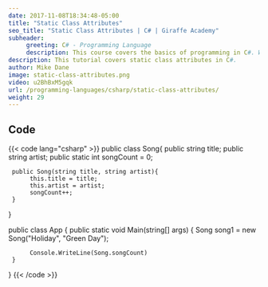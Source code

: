 ```yaml
---
date: 2017-11-08T18:34:48-05:00
title: "Static Class Attributes"
seo_title: "Static Class Attributes | C# | Giraffe Academy"
subheader:
     greeting: C# - Programming Language
     description: This course covers the basics of programming in C#. Work your way through the videos and we'll teach you everything you need to know to start your programming journey!
description: This tutorial covers static class attributes in C#.
author: Mike Dane
image: static-class-attributes.png
video: u2BhBxM5gqk
url: /programming-languages/csharp/static-class-attributes/
weight: 29
---
```

## Code

{{< code lang="csharp" >}}
public class Song{
     public string title;
     public string artist;
     public static int songCount = 0;

     public Song(string title, string artist){
          this.title = title;
          this.artist = artist;
          songCount++;
     }
}

public class App
{
     public static void Main(string[] args)
     {
          Song song1 = new Song("Holiday", "Green Day");

          Console.WriteLine(Song.songCount)
     }
}
{{< /code >}}